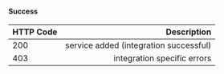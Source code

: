 

#### Success


| HTTP Code        |  Description |
| ------------- | -----:|
| 200      |  service added (integration successful) |
| 403      |  integration specific errors |



